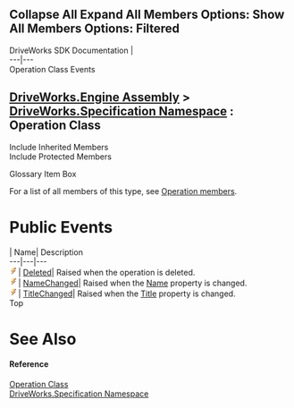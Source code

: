 Collapse All Expand All Members Options: Show All  Members Options: Filtered   
---  
DriveWorks SDK Documentation  |   
---|---  
Operation Class Events   
  
[DriveWorks.Engine Assembly](topic2156.md) > [DriveWorks.Specification Namespace](topic10764.md) : Operation Class  
---  
  
Include Inherited Members    
Include Protected Members    


Glossary Item Box

For a list of all members of this type, see [Operation members](topic11069.md).

# Public Events

| Name| Description  
---|---|---  
![Public Event](dotnetimages/publicEvent.gif)| [Deleted](topic11081.md)| Raised when the operation is deleted.   
![Public Event](dotnetimages/publicEvent.gif)| [NameChanged](topic11082.md)| Raised when the [Name](topic11076.md) property is changed.   
![Public Event](dotnetimages/publicEvent.gif)| [TitleChanged](topic11083.md)| Raised when the [Title](topic11080.md) property is changed.   
Top

# See Also

#### Reference

[Operation Class](topic11068.md)   
[DriveWorks.Specification Namespace](topic10764.md)


